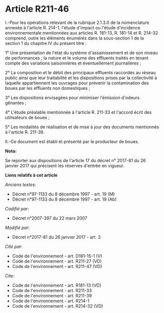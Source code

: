 # Article R211-46

I.-Pour les opérations relevant de la rubrique 2.1.3.0 de la nomenclature annexée à l'article R. 214-1, l'étude d'impact ou
l'étude d'incidence environnementale mentionnées aux articles R. 181-13, R. 181-14 et R. 214-32 comprend, outre les éléments
énumérés dans la sous-section 1 de la section 1 du chapitre IV du présent titre : 

1° Une présentation de l'état du système d'assainissement et de son niveau de performances ; la nature et le volume des
effluents traités en tenant compte des variations saisonnières et éventuellement journalières ; 

2° La composition et le débit des principaux effluents raccordés au réseau public ainsi que leur traitabilité et les
dispositions prises par la collectivité à laquelle appartiennent les ouvrages pour prévenir la contamination des boues par
les effluents non domestiques ; 

3° Les dispositions envisagées pour minimiser l'émission d'odeurs gênantes ; 

4° L'étude préalable mentionnée à l'article R. 211-33 et l'accord écrit des utilisateurs de boues ; 

5° Les modalités de réalisation et de mise à jour des documents mentionnés à l'article R. 211-39. 

II.-Ce document est établi et présenté par le producteur de boues.

**Nota:**

Se reporter aux dispositions de l'article 17 du décret n° 2017-81 du 26 janvier 2017 qui précisent les réserves d'entrée en
vigueur.

**Liens relatifs à cet article**

_Anciens textes_:

  - Décret n°97-1133 du 8 décembre 1997 - art. 19 (M)
  - Décret n°97-1133 du 8 décembre 1997 - art. 19 (Ab)

_Codifié par_:

  - Décret n°2007-397 du 22 mars 2007

_Modifié par_:

  - Décret n°2017-81 du 26 janvier 2017 - art. 3

_Cité par_:

  - Code de l'environnement - art. D181-15-1 (V)
  - Code de l'environnement - art. R211-27 (VD)
  - Code de l'environnement - art. R211-47 (VD)

_Cite_:

  - Code de l'environnement - art. R181-13 (VD)
  - Code de l'environnement - art. R211-33
  - Code de l'environnement - art. R211-39
  - Code de l'environnement - art. R214-1
  - Code de l'environnement - art. R214-32 (VD)
